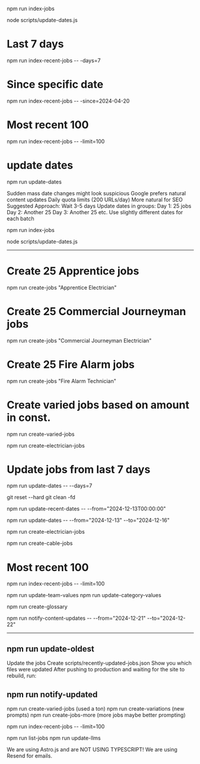 npm run index-jobs

node scripts/update-dates.js

# Last 7 days
npm run index-recent-jobs -- -days=7

# Since specific date
npm run index-recent-jobs -- -since=2024-04-20

# Most recent 100
npm run index-recent-jobs -- -limit=100

# update dates
npm run update-dates

Sudden mass date changes might look suspicious
Google prefers natural content updates
Daily quota limits (200 URLs/day)
More natural for SEO
Suggested Approach:
Wait 3-5 days
Update dates in groups:
Day 1: 25 jobs
Day 2: Another 25
Day 3: Another 25
etc.
Use slightly different dates for each batch

npm run index-jobs

node scripts/update-dates.js

--------------------------------

# Create 25 Apprentice jobs
npm run create-jobs "Apprentice Electrician"

# Create 25 Commercial Journeyman jobs
npm run create-jobs "Commercial Journeyman Electrician"

# Create 25 Fire Alarm jobs
npm run create-jobs "Fire Alarm Technician"

# Create varied jobs based on amount in const. 
npm run create-varied-jobs



npm run create-electrician-jobs





# Update jobs from last 7 days
npm run update-dates -- --days=7


git reset --hard
git clean -fd

npm run update-recent-dates -- --from="2024-12-13T00:00:00"

npm run update-dates -- --from="2024-12-13" --to="2024-12-16"

npm run create-electrician-jobs

npm run create-cable-jobs

# Most recent 100
npm run index-recent-jobs -- -limit=100




npm run update-team-values
npm run update-category-values

npm run create-glossary


npm run notify-content-updates -- --from="2024-12-21" --to="2024-12-22"


*********

## npm run update-oldest

Update the jobs
Create scripts/recently-updated-jobs.json
Show you which files were updated
After pushing to production and waiting for the site to rebuild, run:

## npm run notify-updated


npm run create-varied-jobs (used a ton)
npm run create-variations (new prompts)
npm run create-jobs-more (more jobs maybe better prompting)

npm run index-recent-jobs -- -limit=100


npm run list-jobs
npm run update-llms

We are using Astro.js and are NOT USING TYPESCRIPT! We are using Resend for emails. 
